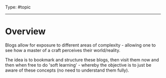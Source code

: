 Type: #topic 

---
# Overview

Blogs allow for exposure to different areas of complexity - allowing one to see how a master of a craft perceives their world/reality.

The idea is to bookmark and structure these blogs, then visit them now and then when free to do 'soft learning' - whereby the objective is to just be aware of these concepts (no need to understand them fully).